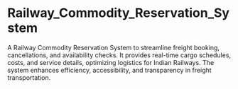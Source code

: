 # Railway_Commodity_Reservation_System
A Railway Commodity Reservation System to streamline freight booking, cancellations, and availability checks. It provides real-time cargo schedules, costs, and service details, optimizing logistics for Indian Railways. The system enhances efficiency, accessibility, and transparency in freight transportation.
